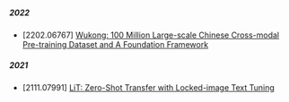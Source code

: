 ##### 2022
- [2202.06767] [Wukong: 100 Million Large-scale Chinese Cross-modal Pre-training Dataset and A Foundation Framework](https://arxiv.org/abs/2202.06767)

##### 2021
- [2111.07991] [LiT: Zero-Shot Transfer with Locked-image Text Tuning](https://arxiv.org/abs/2111.07991)
